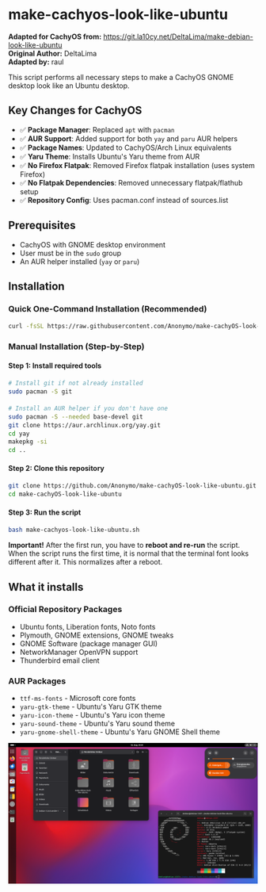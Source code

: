 # make-cachyos-look-like-ubuntu

**Adapted for CachyOS from:** https://git.la10cy.net/DeltaLima/make-debian-look-like-ubuntu  
**Original Author:** DeltaLima  
**Adapted by:** raul

This script performs all necessary steps to make a CachyOS GNOME desktop look like an Ubuntu desktop.

## Key Changes for CachyOS

- ✅ **Package Manager**: Replaced `apt` with `pacman` 
- ✅ **AUR Support**: Added support for both `yay` and `paru` AUR helpers
- ✅ **Package Names**: Updated to CachyOS/Arch Linux equivalents
- ✅ **Yaru Theme**: Installs Ubuntu's Yaru theme from AUR
- ✅ **No Firefox Flatpak**: Removed Firefox flatpak installation (uses system Firefox)
- ✅ **No Flatpak Dependencies**: Removed unnecessary flatpak/flathub setup
- ✅ **Repository Config**: Uses pacman.conf instead of sources.list

## Prerequisites

- CachyOS with GNOME desktop environment
- User must be in the `sudo` group
- An AUR helper installed (`yay` or `paru`)

## Installation

### Quick One-Command Installation (Recommended)

```bash
curl -fsSL https://raw.githubusercontent.com/Anonymo/make-cachyOS-look-like-ubuntu/main/install.sh | bash
```

### Manual Installation (Step-by-Step)

#### Step 1: Install required tools
```bash
# Install git if not already installed
sudo pacman -S git

# Install an AUR helper if you don't have one
sudo pacman -S --needed base-devel git
git clone https://aur.archlinux.org/yay.git
cd yay
makepkg -si
cd ..
```

#### Step 2: Clone this repository
```bash
git clone https://github.com/Anonymo/make-cachyOS-look-like-ubuntu.git
cd make-cachyOS-look-like-ubuntu
```

#### Step 3: Run the script
```bash
bash make-cachyos-look-like-ubuntu.sh
```

**Important!** After the first run, you have to **reboot and re-run** the script. 
When the script runs the first time, it is normal that the terminal font looks different after it. This normalizes after a reboot.

## What it installs

### Official Repository Packages
- Ubuntu fonts, Liberation fonts, Noto fonts
- Plymouth, GNOME extensions, GNOME tweaks
- GNOME Software (package manager GUI)
- NetworkManager OpenVPN support
- Thunderbird email client

### AUR Packages
- `ttf-ms-fonts` - Microsoft core fonts
- `yaru-gtk-theme` - Ubuntu's Yaru GTK theme
- `yaru-icon-theme` - Ubuntu's Yaru icon theme  
- `yaru-sound-theme` - Ubuntu's Yaru sound theme
- `yaru-gnome-shell-theme` - Ubuntu's Yaru GNOME Shell theme

![Ubuntuish CachyOS GNOME Desktop](screenshot/screenshot1.png "Ubuntuish CachyOS GNOME Desktop")
